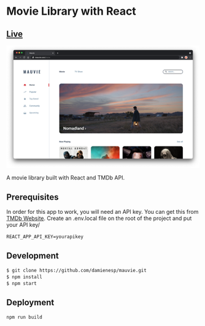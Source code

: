 # Movie Library with React

## [Live](https://damiesp-mauvie.netlify.app/)

![Thumbnail](thumbnail.png)

A movie library built with React and TMDb API.

## Prerequisites

In order for this app to work, you will need an API key. You can get this from [TMDb Website](https://developers.themoviedb.org/3/getting-started/introduction).
Create an .env.local file on the root of the project and put your API key/

```
REACT_APP_API_KEY=yourapikey
```

## Development

```bash
$ git clone https://github.com/damienesp/mauvie.git
$ npm install
$ npm start
```

## Deployment

```
npm run build
```
